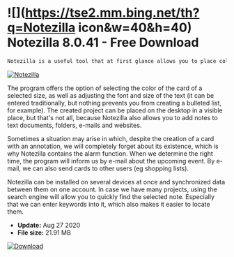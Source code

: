 # ![](https://tse2.mm.bing.net/th?q=Notezilla icon&w=40&h=40) Notezilla 8.0.41 - Free Download

```sh
Notezilla is a useful tool that at first glance allows you to place colored cards with information on your Windows operating system desktop, but in fact offers much more options in this regard.
```
[![Notezilla](https:https://tse3.mm.bing.net/th?id=OIP.CgyXxGyyXanKdUikImCkRwHaJu&pid=Api)](https://softexe.net/win/system/other/notezilla:hgRR.html)

The program offers the option of selecting the color of the card of a selected size, as well as adjusting the font and size of the text (it can be entered traditionally, but nothing prevents you from creating a bulleted list, for example). The created project can be placed on the desktop in a visible place, but that's not all, because Notezilla also allows you to add notes to text documents, folders, e-mails and websites.
 
 Sometimes a situation may arise in which, despite the creation of a card with an annotation, we will completely forget about its existence, which is why Notezilla contains the alarm function. When we determine the right time, the program will inform us by e-mail about the upcoming event. By e-mail, we can also send cards to other users (eg shopping lists).
 
 Notezilla can be installed on several devices at once and synchronized data between them on one account. In case we have many projects, using the search engine will allow you to quickly find the selected note. Especially that we can enter keywords into it, which also makes it easier to locate them.


- **Update:** Aug 27 2020
- **File size:** 21.91 MB

[![Download](https://cdn.softexe.net/static/img/download.png)](https://softexe.net/win/system/other/notezilla:hgRR.html)


